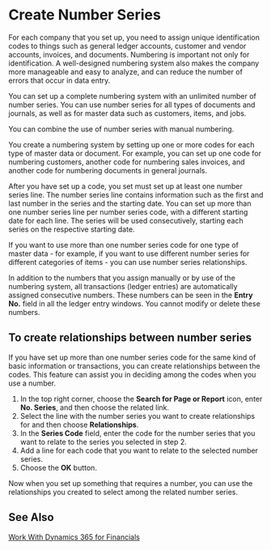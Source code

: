 <properties
	pageTitle="Create Number Series | Financials"
        description="Learn how to create new number series."
        services="project-madeira"
        documentationCenter=""
        authors="SusanneWindfeldPedersen"
/>
<tags
    ms.service="project-madeira"
    ms.topic="article"
    ms.devlang="na"
    ms.tgt_pltfrm="na"
    ms.workload="na"
    ms.date="05/12/2016"
    ms.author="SusanneWindfeldPedersen" />

# Create Number Series

For each company that you set up, you need to assign unique identification codes to things such as general ledger accounts, customer and vendor accounts, invoices, and documents. Numbering is important not only for identification. A well-designed numbering system also makes the company more manageable and easy to analyze, and can reduce the number of errors that occur in data entry.

You can set up a complete numbering system with an unlimited number of number series. You can use number series for all types of documents and journals, as well as for master data such as customers, items, and jobs.

You can combine the use of number series with manual numbering.

You create a numbering system by setting up one or more codes for each type of master data or document. For example, you can set up one code for numbering customers, another code for numbering sales invoices, and another code for numbering documents in general journals.

After you have set up a code, you set must set up at least one number series line. The number series line contains information such as the first and last number in the series and the starting date. You can set up more than one number series line per number series code, with a different starting date for each line. The series will be used consecutively, starting each series on the respective starting date.

If you want to use more than one number series code for one type of master data - for example, if you want to use different number series for different categories of items - you can use number series relationships.

In addition to the numbers that you assign manually or by use of the numbering system, all transactions (ledger entries) are automatically assigned consecutive numbers. These numbers can be seen in the **Entry No.** field in all the ledger entry windows. You cannot modify or delete these numbers.

## To create relationships between number series
If you have set up more than one number series code for the same kind of basic information or transactions, you can create relationships between the codes. This feature can assist you in deciding among the codes when you use a number.

1. In the top right corner, choose the **Search for Page or Report** icon, enter **No. Series**, and then choose the related link.
2. Select the line with the number series you want to create relationships for and then choose **Relationships**.
3. In the **Series Code** field, enter the code for the number series that you want to relate to the series you selected in step 2.
4. Add a line for each code that you want to relate to the selected number series.
5. Choose the **OK** button.

Now when you set up something that requires a number, you can use the relationships you created to select among the related number series.

## See Also
[Work With Dynamics 365 for Financials](ui-work-product.md)
